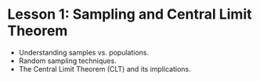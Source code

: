 # Lesson 1: Sampling and Central Limit Theorem

* Understanding samples vs. populations.
* Random sampling techniques.
* The Central Limit Theorem (CLT) and its implications.
